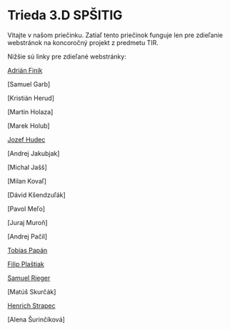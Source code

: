 # Trieda 3.D SPŠITIG
Vitajte v našom priečinku. Zatiaľ tento priečinok funguje len pre zdieľanie webstránok na koncoročný projekt z predmetu TIR.

Nižšie sú linky pre zdieľané webstránky:

[Adrián Finik](https://oazazdravia.vercel.app/)

[Samuel Garb]

[Kristián Herud]

[Martin Holaza]

[Marek Holub]

[Jozef Hudec](https://tretiad.github.io/hudec)

[Andrej Jakubjak]

[Michal Jašš]

[Milan Kovaľ]

[Dávid Kšendzuľák]

[Pavol Meľo]

[Juraj Muroň]

[Andrej Pačil]

[Tobias Papán](https://tretiad.github.io/papan)

[Filip Plaštiak](https://tretiad.github.io/plastiak)

[Samuel Rieger](https://tretiad.github.io/rieger)

[Matúš Skurčák]

[Henrich Strapec](https://tretiad.github.io/strapec)

[Alena Šurinčíková]

